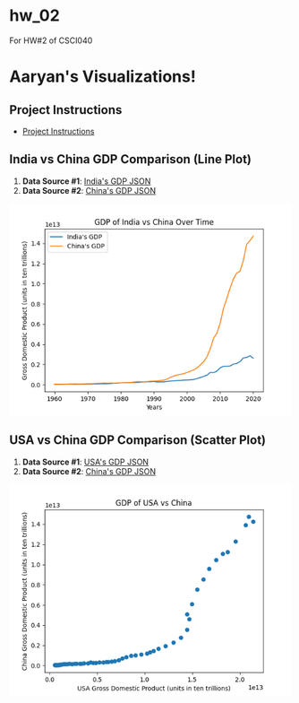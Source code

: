 # hw_02
For HW#2 of CSCI040

# Aaryan's Visualizations!


## Project Instructions
* [Project Instructions](https://github.com/mikeizbicki/cmc-csci040/tree/2021fall/hw_02)





## India vs China GDP Comparison (Line Plot)
1. **Data Source #1**: [India's GDP JSON](https://api.worldbank.org/v2/countries/IND/indicators/NY.GDP.MKTP.CD?per_page=5000&format=json)
2. **Data Source #2**: [China's GDP JSON](https://api.worldbank.org/v2/countries/CHN/indicators/NY.GDP.MKTP.CD?per_page=5000&format=json)


<img src="india_china_gdp_comparison.png" 
alt="india_china_gdp_comparison"/>




## USA vs China GDP Comparison (Scatter Plot)
1. **Data Source #1**: [USA's GDP JSON](https://api.worldbank.org/v2/countries/USA/indicators/NY.GDP.MKTP.CD?per_page=5000&format=json)
2. **Data Source #2**: [China's GDP JSON](https://api.worldbank.org/v2/countries/CHN/indicators/NY.GDP.MKTP.CD?per_page=5000&format=json)


<img src="usa_china_gdp_comparison.png" 
alt="usa_china_gdp_comparison"/>


